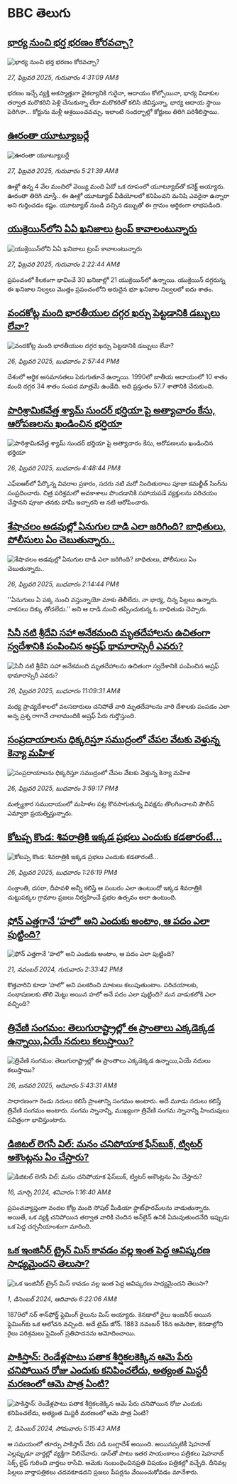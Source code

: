 # BBC తెలుగు## [భార్య నుంచి భర్త భరణం కోరవచ్చా?](https://www.bbc.com/telugu/articles/cp3yw6e2pl3o?at_campaign=githubrss)![భార్య నుంచి భర్త భరణం కోరవచ్చా?](https://ichef.bbci.co.uk/ace/standard/240/cpsprodpb/bf01/live/12fb6a60-f437-11ef-9e61-71ee71f26eb1.jpg)_27, ఫిబ్రవరి 2025, గురువారం 4:31:09 AMకి_భరణం ఇచ్చే వ్యక్తి అకస్మాత్తుగా వైకల్యానికి గురైనా, ఆదాయం కోల్పోయినా, భార్య విడాకుల తర్వాత మరొకరిని పెళ్లి చేసుకున్నా లేదా మరొకరితో కలిసి జీవిస్తున్నా, భార్య ఆదాయ స్థాయి పెరిగినా… కోర్టును మళ్లీ ఆశ్రయించవచ్చు. ఇలాంటి సందర్భాల్లో కోర్టులు తిరిగి పరిశీలిస్తాయి.## [ఊరంతా యూట్యూబర్లే](https://www.bbc.com/telugu/articles/ckg88zyd4xlo?at_campaign=githubrss)![ఊరంతా యూట్యూబర్లే](https://ichef.bbci.co.uk/ace/standard/240/cpsprodpb/ad8b/live/d4e00300-f4c5-11ef-af61-cb13acf91621.jpg)_27, ఫిబ్రవరి 2025, గురువారం 5:21:39 AMకి_ఊళ్లో ఉన్న 4 వేల మందిలో వెయ్యి మంది ఏదో ఒక రూపంలో యూట్యూబ్‌తో కనెక్ట్ అయ్యారు. ఊరంతా తిరిగి చూస్తే.. ఈ ఊళ్లో యూట్యూబ్ వీడియోలలో కనిపించని మనిషి ఎవరైనా ఉన్నారా అని గుర్తించడం కష్టం. యూట్యూబ్ నుండి వచ్చిన డబ్బుతో ఈ గ్రామం ఆర్థికంగా లాభపడింది.## [యుక్రెయిన్‌లోని ఏఏ ఖనిజాలు ట్రంప్ కావాలంటున్నారు](https://www.bbc.com/telugu/articles/c4gm9q3v7yzo?at_campaign=githubrss)![యుక్రెయిన్‌లోని ఏఏ ఖనిజాలు ట్రంప్ కావాలంటున్నారు](https://ichef.bbci.co.uk/ace/standard/240/cpsprodpb/dcbf/live/b35b6500-f45a-11ef-8c03-7dfdbeeb2526.jpg)_27, ఫిబ్రవరి 2025, గురువారం 2:22:44 AMకి_ప్రపంచంలో కీలకంగా భావించే 30 ఖనిజాల్లో 21 యుక్రెయిన్‌లో ఉన్నాయి. యుక్రెయిన్ దగ్గరున్న ఈ ఖనిజాల నిల్వలు మొత్తం ప్రపంచంలోని అరుదైన భూ ఖనిజాల నిల్వలలో ఐదు శాతం.## [వందకోట్ల మంది భారతీయుల దగ్గర ఖర్చు పెట్టడానికి డబ్బులు లేవా? ](https://www.bbc.com/telugu/articles/crknerkr26jo?at_campaign=githubrss)![వందకోట్ల మంది భారతీయుల దగ్గర ఖర్చు పెట్టడానికి డబ్బులు లేవా? ](https://ichef.bbci.co.uk/ace/standard/240/cpsprodpb/3247/live/35a9ed30-f404-11ef-9dcf-038483eb4b46.jpg)_26, ఫిబ్రవరి 2025, బుధవారం 2:57:44 PMకి_దేశంలో ఆర్థిక అసమానతలు పెరుగుతూనే ఉన్నాయి. 1990లో జాతీయ ఆదాయంలో 10 శాతం మంది  దగ్గర 34 శాతం సంపద మాత్రమే ఉండేది. అది ప్రస్తుతం 57.7 శాతానికి చేరుకుంది.## [పారిశ్రామికవేత్త శ్యామ్ సుందర్ భర్తియా పై అత్యాచారం కేసు, ఆరోపణలను ఖండించిన భర్తియా](https://www.bbc.com/telugu/articles/cy7xgz3vm7mo?at_campaign=githubrss)![పారిశ్రామికవేత్త శ్యామ్ సుందర్ భర్తియా పై అత్యాచారం కేసు, ఆరోపణలను ఖండించిన భర్తియా](https://ichef.bbci.co.uk/ace/standard/240/cpsprodpb/d2ae/live/e5cad340-f45f-11ef-8c03-7dfdbeeb2526.jpg)_26, ఫిబ్రవరి 2025, బుధవారం 4:48:44 PMకి_ఎఫ్ఐఆర్‌లో పేర్కొన్న వివరాల ప్రకారం, సదరు నటి మరో నిందితురాలు పూజా కమల్జీత్ సింగ్‌ను సంప్రదించారు. చిత్ర పరిశ్రమలో అవకాశాలు పొందడానికి సహాయపడే వ్యక్తులను పరిచయం చేస్తానని పూజా తనకు హామీ ఇచ్చారని ఆ నటి ఆరోపించారు.## [శేషాచలం అడవుల్లో ఏనుగుల దాడి ఎలా జరిగింది? బాధితులు, పోలీసులు ఏం చెబుతున్నారు..](https://www.bbc.com/telugu/articles/ce98n5k9eyno?at_campaign=githubrss)![శేషాచలం అడవుల్లో ఏనుగుల దాడి ఎలా జరిగింది? బాధితులు, పోలీసులు ఏం చెబుతున్నారు..](https://ichef.bbci.co.uk/ace/standard/240/cpsprodpb/9705/live/f4b42200-f458-11ef-9e61-71ee71f26eb1.jpg)_26, ఫిబ్రవరి 2025, బుధవారం 2:14:44 PMకి_''ఏనుగులు ఏ పక్క నుంచి వస్తున్నాయో మాకు తెలీలేదు. నా భార్య, చిన్న పిల్లలు ఉన్నారు. నాకసలు దిక్కు తోచలేదు.’’ అని ఆ దాడి నుంచి తప్పించుకున్న ఓ బాధితుడు చెప్పారు.## [సినీ నటి శ్రీదేవి సహా అనేకమంది మృతదేహాలను ఉచితంగా స్వదేశానికి పంపించిన అష్రఫ్ థామారాస్సెరీ ఎవరు?](https://www.bbc.com/telugu/articles/c3rnww84ln1o?at_campaign=githubrss)![సినీ నటి శ్రీదేవి సహా అనేకమంది మృతదేహాలను ఉచితంగా స్వదేశానికి పంపించిన అష్రఫ్ థామారాస్సెరీ ఎవరు?](https://ichef.bbci.co.uk/ace/standard/240/cpsprodpb/db73/live/42d49700-f434-11ef-8c03-7dfdbeeb2526.jpg)_26, ఫిబ్రవరి 2025, బుధవారం 11:09:31 AMకి_మధ్య ప్రాచ్యదేశాలలో వలసదారులు చనిపోతే వారి మృతదేహాలను వారి దేశాలకు పంపడం ఎలా అన్న ప్రశ్న రాగానే చాలామందికి అష్రఫ్ పేరు గుర్తొస్తుంది.## [సంప్రదాయాలను ధిక్కరిస్తూ సముద్రంలో చేపల వేటకు వెళ్తున్న కెన్యా మహిళ](https://www.bbc.com/telugu/articles/c39v1ewxm81o?at_campaign=githubrss)![సంప్రదాయాలను ధిక్కరిస్తూ సముద్రంలో చేపల వేటకు వెళ్తున్న కెన్యా మహిళ](https://ichef.bbci.co.uk/ace/standard/240/cpsprodpb/3cd8/live/911b3c90-f45a-11ef-8c03-7dfdbeeb2526.jpg)_26, ఫిబ్రవరి 2025, బుధవారం 3:59:17 PMకి_మత్స్యకార సముదాయంలో మహిళల పట్ల కొనసాగుతున్న వివక్షను తొలగించాలని పౌలీన్ ఎమ్వాకా ప్రయత్నిస్తున్నారు.## [కోటప్ప కొండ: శివరాత్రికి ఇక్కడ ప్రభలు ఎందుకు కడతారంటే...](https://www.bbc.com/telugu/articles/czxn85z2171o?at_campaign=githubrss)![కోటప్ప కొండ: శివరాత్రికి ఇక్కడ ప్రభలు ఎందుకు కడతారంటే...](https://ichef.bbci.co.uk/ace/standard/240/cpsprodpb/edf7/live/258c1ba0-f443-11ef-837a-fdc1fd381948.jpg)_26, ఫిబ్రవరి 2025, బుధవారం 1:26:19 PMకి_సంక్రాంతి, దసరా, దీపావళి అన్నీ కలిస్తే ఆ సంబరం ఎలా ఉంటుందో ఇక్కడ శివరాత్రికి చుట్టుపక్కల గ్రామాల ప్రజలు నిర్వహించే ప్రభల ఉత్సవం అలా ఉంటుంది.## [ఫోన్ ఎత్తగానే ‘హలో’ అని ఎందుకు అంటాం, ఆ పదం ఎలా పుట్టింది?](https://www.bbc.com/telugu/articles/cgj7x7gdjq4o?at_campaign=githubrss)![ఫోన్ ఎత్తగానే ‘హలో’ అని ఎందుకు అంటాం, ఆ పదం ఎలా పుట్టింది?](https://ichef.bbci.co.uk/ace/standard/240/cpsprodpb/0618/live/7a20ebb0-a807-11ef-b21e-5359bd56d02f.jpg)_21, నవంబర్ 2024, గురువారం 2:33:42 PMకి_కొత్తవారిని కూడా ‘హలో’ అని పలకరించి మాటలు కలుపుతుంటాం.  పరిచయాలకు, సంభాషణలకు తొలి మెట్టు అయిన హలో అనే పదం ఎలా పుట్టింది? మన వాడుకలోకి ఎలా వచ్చింది?## [త్రివేణి సంగమం: తెలుగురాష్ట్రాల్లో ఈ ప్రాంతాలు ఎక్కడెక్కడ ఉన్నాయి,ఏయే నదులు కలుస్తాయి? ](https://www.bbc.com/telugu/articles/cz7elrr17jeo?at_campaign=githubrss)![త్రివేణి సంగమం: తెలుగురాష్ట్రాల్లో ఈ ప్రాంతాలు ఎక్కడెక్కడ ఉన్నాయి,ఏయే నదులు కలుస్తాయి? ](https://ichef.bbci.co.uk/ace/standard/240/cpsprodpb/9dad/live/7f50e780-da42-11ef-a37f-eba91255dc3d.jpg)_26, జనవరి 2025, ఆదివారం 5:43:31 AMకి_సాధారణంగా రెండు నదులు కలిసే ప్రాంతాన్ని సంగమం అంటారు. అదే మూడు నదులు కలిస్తే త్రివేణి సంగమం అంటారు. సంగమ స్నానాన్ని, ముఖ్యంగా త్రివేణి సంగమ స్నానాన్ని హిందువులు పవిత్రంగా భావిస్తుంటారు.## [డిజిటల్ లెగసీ విల్: మనం చనిపోయాక ఫేస్‌బుక్, ట్విటర్‌ అకౌంట్లను ఏం చేస్తారు?](https://www.bbc.com/telugu/articles/cx0zl1qeyq2o?at_campaign=githubrss)![డిజిటల్ లెగసీ విల్: మనం చనిపోయాక ఫేస్‌బుక్, ట్విటర్‌ అకౌంట్లను ఏం చేస్తారు?](https://ichef.bbci.co.uk/ace/standard/240/cpsprodpb/bea2/live/2323ffd0-e2d4-11ee-9410-0f893255c2a0.jpg)_16, మార్చి 2024, శనివారం 1:16:40 AMకి_ప్రపంచవ్యాప్తంగా వందల కోట్ల మంది సోషల్ మీడియా ఫ్లాట్‌ఫారమ్‌లను వాడుతున్నారు. అయితే, ఒక వ్యక్తి చనిపోయిన తర్వాత వారికి చెందిన ఆన్‌లైన్ ఉనికి ఏమవుతుందనేది ఇప్పుడు ఒక పెద్ద చర్చనీయాంశంగా మారింది.## [ఒక ఇంజినీర్ ట్రైన్ మిస్ కావడం వల్ల ఇంత పెద్ద ఆవిష్కరణ సాధ్యమైందని తెలుసా?](https://www.bbc.com/telugu/articles/c774y4mdrgdo?at_campaign=githubrss)![ఒక ఇంజినీర్ ట్రైన్ మిస్ కావడం వల్ల ఇంత పెద్ద ఆవిష్కరణ సాధ్యమైందని తెలుసా?](https://ichef.bbci.co.uk/ace/standard/240/cpsprodpb/d07c/live/d2f92490-ab19-11ef-8264-5f9791599833.jpg)_1, డిసెంబర్ 2024, ఆదివారం 6:22:06 AMకి_1879లో సర్ శాన్‌ఫోర్డ్ ఫ్లెమింగ్ రైలును మిస్ అయ్యారు. కెనడాలో రైలు ఇంజనీర్ అయిన ఫ్లెమింగ్‌కు ఒక ఆలోచన వచ్చింది. అదే టైమ్ జోన్‌. 
1883 నవంబర్ 18న అమెరికా, కెనడాల్లోని రైలు పరిశ్రమలు ఫ్లెమింగ్ ప్రతిపాదనను ఆమోదించాయి.## [పాకిస్తాన్: రెండేళ్లపాటు పతాక శీర్షికలకెక్కిన ఆమె పేరు  చనిపోయిన రోజు ఎందుకు కనిపించలేదు,  అత్యంత మిస్టరీ మరణంలో ఆమె పాత్ర ఏంటి? ](https://www.bbc.com/telugu/articles/c33dnv8l5yro?at_campaign=githubrss)![పాకిస్తాన్: రెండేళ్లపాటు పతాక శీర్షికలకెక్కిన ఆమె పేరు  చనిపోయిన రోజు ఎందుకు కనిపించలేదు,  అత్యంత మిస్టరీ మరణంలో ఆమె పాత్ర ఏంటి? ](https://ichef.bbci.co.uk/ace/standard/240/cpsprodpb/62a1/live/cea16000-aff7-11ef-bdf5-b7cb2fa86e10.png)_2, డిసెంబర్ 2024, సోమవారం 5:15:43 AMకి_ఆ సమయంలో తూర్పు పాకిస్తాన్ వేరు పడి బంగ్లాదేశ్ అయింది. అయినప్పటికీ షెహనాజ్ ఎల్లప్పుడూ వార్తల్లో వ్యక్తిగా నిలిచేవారు. డాన్‌తో పాటు ఇతర సాయంకాలం పత్రికలు షెహనాజ్ సెక్స్ లైఫ్ గురించి వార్తలు రాసేవి. ఆమెకు సంబంధించినప్రతి విషయం పత్రికల్లో వచ్చేది. దీనివల్ల పిల్లలు వార్తాపత్రికలు చదవకూడదని ప్రజలు పేపర్లను వేయించుకోవడం మానేశారు.